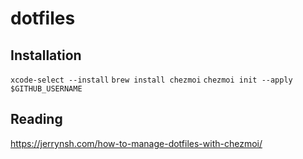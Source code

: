 # dotfiles

## Installation

`xcode-select --install`
`brew install chezmoi`
`chezmoi init --apply $GITHUB_USERNAME`

## Reading
https://jerrynsh.com/how-to-manage-dotfiles-with-chezmoi/
